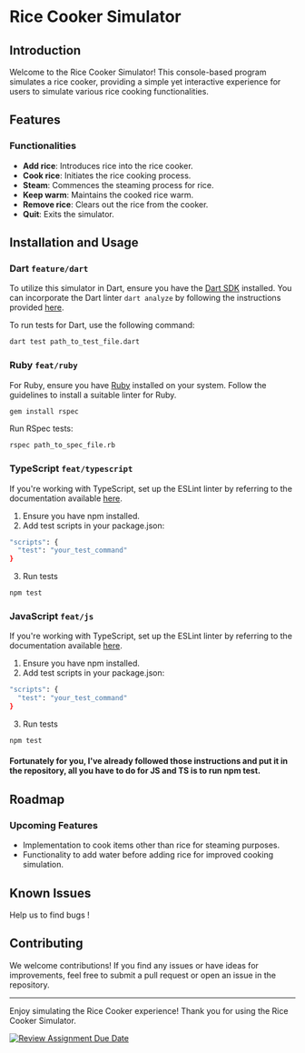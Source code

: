 # Rice Cooker Simulator

## Introduction

Welcome to the Rice Cooker Simulator! This console-based program simulates a rice cooker, providing a simple yet interactive experience for users to simulate various rice cooking functionalities.

## Features

### Functionalities

- **Add rice**: Introduces rice into the rice cooker.
- **Cook rice**: Initiates the rice cooking process.
- **Steam**: Commences the steaming process for rice.
- **Keep warm**: Maintains the cooked rice warm.
- **Remove rice**: Clears out the rice from the cooker.
- **Quit**: Exits the simulator.

## Installation and Usage

### Dart `feature/dart`

To utilize this simulator in Dart, ensure you have the [Dart SDK](https://dart.dev/get-dart) installed. You can incorporate the Dart linter `dart analyze` by following the instructions provided [here](https://dart.dev/tools/dart-tool).

To run tests for Dart, use the following command:
```bash
dart test path_to_test_file.dart
```

### Ruby `feat/ruby`

For Ruby, ensure you have [Ruby](https://www.ruby-lang.org/en/documentation/installation/) installed on your system. Follow the guidelines to install a suitable linter for Ruby.

```bash
gem install rspec
```
Run RSpec tests:
```bash
rspec path_to_spec_file.rb
```

### TypeScript `feat/typescript`

If you're working with TypeScript, set up the ESLint linter by referring to the documentation available [here](https://eslint.org/docs/user-guide/getting-started).
1. Ensure you have npm installed.
2. Add test scripts in your package.json:
```bash
"scripts": {
  "test": "your_test_command"
}
```
3. Run tests
```bash
npm test
```

### JavaScript `feat/js`

If you're working with TypeScript, set up the ESLint linter by referring to the documentation available [here](https://eslint.org/docs/user-guide/getting-started).
1. Ensure you have npm installed.
2. Add test scripts in your package.json:
```bash
"scripts": {
  "test": "your_test_command"
}
```
3. Run tests
```bash
npm test
```
#### Fortunately for you, I've already followed those instructions and put it in the repository, all you have to do for JS and TS is to run npm test.

## Roadmap

### Upcoming Features

- Implementation to cook items other than rice for steaming purposes.
- Functionality to add water before adding rice for improved cooking simulation.

## Known Issues

Help us to find bugs !

## Contributing

We welcome contributions! If you find any issues or have ideas for improvements, feel free to submit a pull request or open an issue in the repository.

---

Enjoy simulating the Rice Cooker experience! Thank you for using the Rice Cooker Simulator.

[![Review Assignment Due Date](https://classroom.github.com/assets/deadline-readme-button-24ddc0f5d75046c5622901739e7c5dd533143b0c8e959d652212380cedb1ea36.svg)](https://classroom.github.com/a/__xb4cFP)
